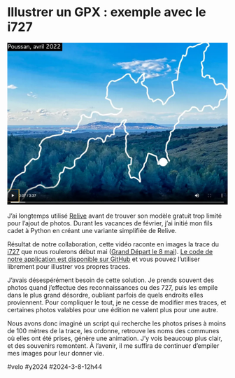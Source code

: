 # Illustrer un GPX : exemple avec le i727

![Trace du i727](_i/img2gpx.webp)

J’ai longtemps utilisé [Relive](https://www.relive.cc/) avant de trouver son modèle gratuit trop limité pour l’ajout de photos. Durant les vacances de février, j’ai initié mon fils cadet à Python en créant une variante simplifiée de Relive.

Résultat de notre collaboration, cette vidéo raconte en images la trace du [i727](https://727.tcrouzet.com/i727/) que nous roulerons début mai ([Grand Départ le 8 mai](https://727.tcrouzet.com/727-Grand-Depart/)). [Le code de notre application est disponible sur GitHub](https://github.com/tcrouzet/img2gpx) et vous pouvez l’utiliser librement pour illustrer vos propres traces.

J’avais désespérément besoin de cette solution. Je prends souvent des photos quand j’effectue des reconnaissances ou des 727, puis les empile dans le plus grand désordre, oubliant parfois de quels endroits elles proviennent. Pour compliquer le tout, je ne cesse de modifier mes traces, et certaines photos valables pour une édition ne valent plus pour une autre.

Nous avons donc imaginé un script qui recherche les photos prises à moins de 100 mètres de la trace, les ordonne, retrouve les noms des communes où elles ont été prises, génère une animation. J’y vois beaucoup plus clair, et des souvenirs remontent. À l’avenir, il me suffira de continuer d’empiler mes images pour leur donner vie.

#velo #y2024 #2024-3-8-12h44

